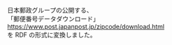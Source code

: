 日本郵政グループの公開する、  
「郵便番号データダウンロード」  
https://www.post.japanpost.jp/zipcode/download.html  
を RDF の形式に変換しました。



